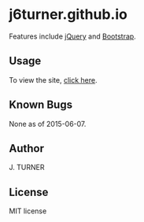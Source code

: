j6turner.github.io
============



Features include [jQuery](https://jquery.com/)
and [Bootstrap](http://getbootstrap.com/).


Usage
-----

To view the site, [click here](http://j6turner.github.io/). 

Known Bugs
-----

None as of 2015-06-07.


Author
-----

J. TURNER


License
-------

MIT license
